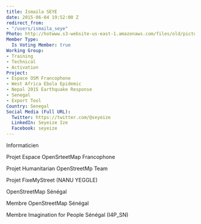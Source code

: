 ```yaml
---
title: Ismaila SEYE
date: 2015-06-04 19:52:00 Z
redirect_from:
- "/users/ismaila_seye"
Photo: http://hotwww.s3-website-us-east-1.amazonaws.com/files/old/pictures/picture-296-1433503071.jpg
Member Type:
  Is Voting Member: true
Working Group:
- Training
- Technical
- Activation
Project:
- Espace OSM Francophone
- West Africa Ebola Epidemic
- Nepal 2015 Earthquake Response
- Senegal
- Export Tool
Country: Senegal
Social Media (Full URL):
  Twitter: https://twitter.com/@seyeize
  LinkedIn: Seyeize Ize
  Facebook: seyeize
---
```


<p>Informaticien</p><p>Projet Espace OpenSrteetMap Francophone</p><p>Projet Humanitarian OpenStreetMp Team</p><p>Projet FixeMyStreet (NANU YEGGLE)</p><p>OpenStreetMap Sénégal</p><p>Membre OpenStreetMap Sénégal</p><p>Membre Imagination for People Sénégal (I4P_SN)</p>
